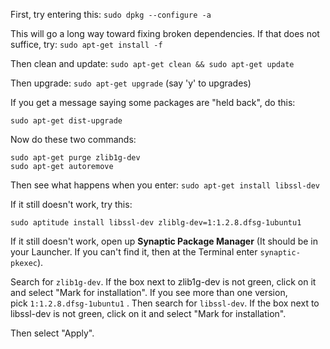 First, try entering this: `sudo dpkg --configure -a`

This will go a long way toward fixing broken dependencies. If that does not suffice, try: `sudo apt-get install -f`

Then clean and update: `sudo apt-get clean && sudo apt-get update`

Then upgrade: `sudo apt-get upgrade` (say 'y' to upgrades)

If you get a message saying some packages are "held back", do this:

`sudo apt-get dist-upgrade`

Now do these two commands:

```
sudo apt-get purge zlib1g-dev
sudo apt-get autoremove

```

Then see what happens when you enter: `sudo apt-get install libssl-dev`

If it still doesn't work, try this:

```
sudo aptitude install libssl-dev zliblg-dev=1:1.2.8.dfsg-1ubuntu1

```

If it still doesn't work, open up **Synaptic Package Manager** (It should be in your Launcher. If you can't find it, then at the Terminal enter `synaptic-pkexec`).

Search for `zlib1g-dev`. If the box next to zlib1g-dev is not green, click on it and select "Mark for installation". If you see more than one version, pick `1:1.2.8.dfsg-1ubuntu1` . Then search for `libssl-dev`. If the box next to libssl-dev is not green, click on it and select "Mark for installation".

Then select "Apply".